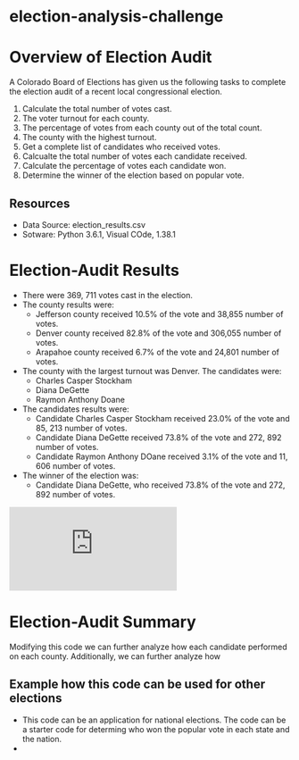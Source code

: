 # election-analysis-challenge
# Overview of Election Audit
A Colorado Board of Elections has given us the following tasks to complete the election audit of a recent local congressional election.
1. Calculate the total number of votes cast.
2. The voter turnout for each county.
3. The percentage of votes from each county out of the total count.
4. The county with the highest turnout.
5. Get a complete list of candidates who received votes.
6. Calcualte the total number of votes each candidate received.
7. Calculate the percentage of votes each candidate won.
8. Determine the winner of the election based on popular vote.

## Resources
- Data Source: election_results.csv
- Sotware: Python 3.6.1, Visual COde, 1.38.1

# Election-Audit Results
- There were 369, 711 votes cast in the election.
- The county results were:
  - Jefferson county received 10.5% of the vote and 38,855 number of votes.
  - Denver county received 82.8% of the vote and 306,055 number of votes.
  - Arapahoe county received 6.7% of the vote and 24,801 number of votes.
- The county with the largest turnout was Denver.
The candidates were: 
  - Charles Casper Stockham
  - Diana DeGette
  - Raymon Anthony Doane
- The candidates results were:
  - Candidate Charles Casper Stockham received 23.0% of the vote and 85, 213 number of votes.
  - Candidate Diana DeGette received 73.8% of the vote and 272, 892 number of votes.
  - Candidate Raymon Anthony DOane received 3.1% of the vote and 11, 606 number of votes.
- The winner of the election was:
  - Candidate Diana DeGette, who received 73.8% of the vote and 272, 892 number of votes.
 
![Election_Results.txt](https://github.com/arelysrsd87/election-analysis-challenge/blob/main/Election_Analysis/Election_Results.txt)  

# Election-Audit Summary
Modifying this code we can further analyze how each candidate performed on each county.
Additionally, we can further analyze how
## Example how this code can be used for other elections
- This code can be an application for national elections. The code can be a starter code for determing who won the popular vote in each state and the nation.
- 

